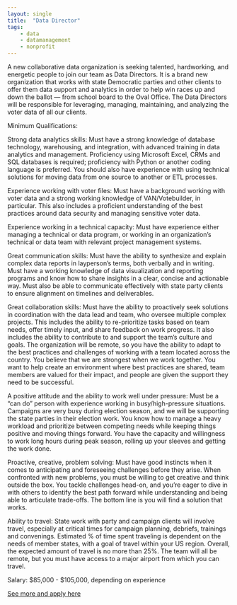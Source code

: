 ```yaml
---
layout: single
title:  "Data Director"
tags: 
    - data
    - datamanagement
    - nonprofit
---
```



A new collaborative data organization is seeking talented, hardworking, and energetic people to join our team as Data Directors. It is a brand new organization that works with state Democratic parties and other clients to offer them data support and analytics in order to help win races up and down the ballot — from school board to the Oval Office. The Data Directors will be responsible for leveraging, managing, maintaining, and analyzing the voter data of all our clients.  

 
Minimum Qualifications:
 
 
Strong data analytics skills: Must have a strong knowledge of database technology, warehousing, and integration, with advanced training in data analytics and management. Proficiency using Microsoft Excel, CRMs and SQL databases is required; proficiency with Python or another coding language is preferred. You should also have experience with using technical solutions for moving data from one source to another or ETL processes.
 
 
Experience working with voter files: Must have a background working with voter data and a strong working knowledge of VAN/Votebuilder, in particular. This also includes a proficient understanding of the best practices around data security and managing sensitive voter data. 


Experience working in a technical capacity: Must have experience either managing a technical or data program, or working in an organization’s technical or data team with relevant project management systems.


Great communication skills: Must have the ability to synthesize and explain complex data reports in layperson’s terms, both verbally and in writing.  Must have a working knowledge of data visualization and reporting programs and know how to share insights in a clear, concise and actionable way. Must also be able to communicate effectively with state party clients to ensure alignment on timelines and deliverables.


Great collaboration skills:  Must have the ability to proactively seek solutions in coordination with the data lead and team, who oversee multiple complex projects. This includes the ability to re-prioritize tasks based on team needs, offer timely input, and share feedback on work progress. It also includes the ability to contribute to and support the team’s culture and goals. The organization will be remote, so you have the ability to adapt to the best practices and challenges of working with a team located across the country. You believe that we are strongest when we work together. You want to help create an environment where best practices are shared, team members are valued for their impact, and people are given the support they need to be successful.


 A positive attitude and the ability to work well under pressure: Must be a “can do” person with experience working in busy/high-pressure situations. Campaigns are very busy during election season, and we will be supporting the state parties in their election work. You know how to manage a heavy workload and prioritize between competing needs while keeping things positive and moving things forward. You have the capacity and willingness to work long hours during peak season, rolling up your sleeves and getting the work done. 


Proactive, creative, problem solving: Must have good instincts when it comes to anticipating and foreseeing challenges before they arise. When confronted with new problems, you must be willing to get creative and think outside the box. You tackle challenges head-on, and you’re eager to dive in with others to identify the best path forward while understanding and being able to articulate trade-offs. The bottom line is you will find a solution that works.


Ability to travel: State work with party and campaign clients will involve travel, especially at critical times for campaign planning, debriefs, trainings and convenings. Estimated % of time spent traveling is dependent on the needs of member states, with a goal of travel within your US region. Overall, the expected amount of travel is no more than 25%. The team will all be remote, but you must have access to a major airport from which you can travel.


Salary: $85,000 - $105,000, depending on experience


[See more and apply here](https://docs.google.com/document/d/1QdE2CRzCYfgJQB7YWZNdgxXwclHewDMNaY4v5nyoNmw/edit)
